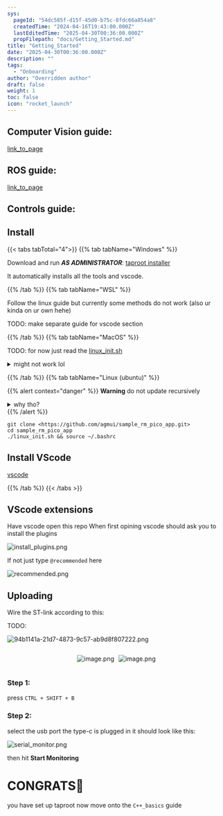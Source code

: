 ```yaml
---
sys:
  pageId: "54dc585f-d15f-45d0-b75c-8fdc66a854a8"
  createdTime: "2024-04-16T19:43:00.000Z"
  lastEditedTime: "2025-04-30T00:36:00.000Z"
  propFilepath: "docs/Getting_Started.md"
title: "Getting_Started"
date: "2025-04-30T00:36:00.000Z"
description: ""
tags:
  - "Onboarding"
author: "Overridden author"
draft: false
weight: 1
toc: false
icon: "rocket_launch"
---
```


## Computer Vision guide:

[link_to_page](86d45bc0-388b-4d26-8848-44f255f73d0e)

## ROS guide:

[link_to_page](3c76c1de-ec8f-46d6-8b0a-294005edc2d5)

## Controls guide:

## Install

{{< tabs tabTotal="4">}}
{{% tab tabName="Windows" %}}

Download and run _**AS ADMINISTRATOR**_: [taproot installer](https://github.com/Thornbots/TeachingFreshies/releases/tag/1.0)

It automatically installs all the tools and vscode.

{{% /tab %}}
{{% tab tabName="WSL" %}}

Follow the linux guide but currently some methods do not work (also ur kinda on ur own hehe)

TODO: make separate guide for vscode section

{{% /tab %}}
{{% tab tabName="MacOS" %}}

TODO: for now just read the [linux_init.sh](https://github.com/agmui/sample_rm_pico_app/blob/main/linux_init.sh)

<details>
<summary>might not work lol</summary>

`brew install libusb pkg-config`

Next install: [vscode](https://code.visualstudio.com/Download)

</details>

{{% /tab %}}
{{% tab tabName="Linux (ubuntu)" %}}

{{% alert context="danger" %}}
**Warning** do not update recursively
<details>
<summary>why tho?</summary>
There are some submodules that may go on for a while (like tinyusb) and I highly
recommend you don't need to get them.
If you want to see what submodules I update just look in `linux_init.sh`
</details>
{{% /alert %}}

```shell
git clone <https://github.com/agmui/sample_rm_pico_app.git>
cd sample_rm_pico_app
./linux_init.sh && source ~/.bashrc
```

## Install VScode

[vscode](https://code.visualstudio.com/Download)

{{% /tab %}}
{{< /tabs >}}

## VScode extensions

Have vscode open this repo
When first opining vscode should ask you to install the plugins

![install_plugins.png](https://prod-files-secure.s3.us-west-2.amazonaws.com/d518164a-d88e-44d1-a4ee-3adb3bd8bce0/89bd30f0-1825-4e77-867b-0a41ce370880/install_plugins.png?X-Amz-Algorithm=AWS4-HMAC-SHA256&X-Amz-Content-Sha256=UNSIGNED-PAYLOAD&X-Amz-Credential=ASIAZI2LB466256I7NJ4%2F20250507%2Fus-west-2%2Fs3%2Faws4_request&X-Amz-Date=20250507T181214Z&X-Amz-Expires=3600&X-Amz-Security-Token=IQoJb3JpZ2luX2VjELr%2F%2F%2F%2F%2F%2F%2F%2F%2F%2FwEaCXVzLXdlc3QtMiJHMEUCIQDMAc23TPrF8Cvpws3Lmkj%2BmHIw9oBn7S8PnluOaECcAQIgIX0K9MOwtCFYYBZUwITp%2BWVF0V7fRtkntmj8BU8XzyEq%2FwMIYxAAGgw2Mzc0MjMxODM4MDUiDLHpgtwchNLQETQ2PCrcA%2FRiyKJ5Zr35x1QkUJHC%2FkiYNmcZ0fhtsOsDZNijRLuawByoIxcEowzIT7WN4XnmPxh4rLq5%2F2FCygTPmXD4TSQFzcK9UiDfrCNNlzVXANCzkKsuuCO18BQntr4p1I2FMTLFnqt6OR2s41qLWVWAMR5ktPuz1pYbV%2F91eVIOHSQsekv5yrG1lddJxD4uXxqCKVv7GVrMLIlnv3FroSwZsvJ7n5cuuoWBUgt%2BrrnbPfFhCclVNqAzk87Ff6orcCwv2gevzf1kEtKNno%2BHc96o7AUDrVjmaxgZWeQbXfrkcQkmPXBacma7UNpE0hW09ggy30%2FrN2Bi6RqY9NlDBQJFnU3rLWBpBARvN%2FiO7Vq5eCf4S3tjlH4OuAGh6KRtXc6XRXpwCcRlfs%2BpA9HEAr%2FrHfDzZRCtol6N9U%2Bs2eGFtLLxHLU3VIOqmlbFu7bAW3eIzgSQmZ7Krek613nmvDTwgxdhFCSXxPl86kluGsm9W0%2BS9XwpDHfrJSnzXQnSl0SMedmaUZlmPyZUBWP3tQtIVWekJYHvceg86K4MTeO28fA5llJMTnYrVauf2TQD1JHx6Yq%2Bh9SSUS9OrtNxI%2FQ5JWW%2FC%2FlMjhZUdcAR0fFwkDmtSM7bFmi4Kp%2Fb%2FbukMPq47sAGOqUBjDONdvHoaJJxFfEPwfeIogK12PXST16zWfqWDHTiBwUZ0MPxGu0GlJTCmAjvBII69VzsQDHyEccimOs6vpU3n6T5%2BQX2cW4vigG61mNT9LTjLYkdsUT6d0Dz%2FiRl1mSUe3zdpnRsKkGUzhiaAz9maQlFiO39G35smI%2Flw%2Fx%2Fkhegee6s%2Flc3IvhOhsihNtCcxWKLe%2Fo%2F0JJrwjfuWAWoQcfXIF7L&X-Amz-Signature=c903de85333f637c28589b9bb3267f3c60de1de2a7c6571f8c0f6ddaa64d6126&X-Amz-SignedHeaders=host&x-id=GetObject)

If not just type `@recommended` here  

![recommended.png](https://prod-files-secure.s3.us-west-2.amazonaws.com/d518164a-d88e-44d1-a4ee-3adb3bd8bce0/61e661e9-5d85-4dfc-be0d-8d2097a5e793/recommended.png?X-Amz-Algorithm=AWS4-HMAC-SHA256&X-Amz-Content-Sha256=UNSIGNED-PAYLOAD&X-Amz-Credential=ASIAZI2LB466256I7NJ4%2F20250507%2Fus-west-2%2Fs3%2Faws4_request&X-Amz-Date=20250507T181214Z&X-Amz-Expires=3600&X-Amz-Security-Token=IQoJb3JpZ2luX2VjELr%2F%2F%2F%2F%2F%2F%2F%2F%2F%2FwEaCXVzLXdlc3QtMiJHMEUCIQDMAc23TPrF8Cvpws3Lmkj%2BmHIw9oBn7S8PnluOaECcAQIgIX0K9MOwtCFYYBZUwITp%2BWVF0V7fRtkntmj8BU8XzyEq%2FwMIYxAAGgw2Mzc0MjMxODM4MDUiDLHpgtwchNLQETQ2PCrcA%2FRiyKJ5Zr35x1QkUJHC%2FkiYNmcZ0fhtsOsDZNijRLuawByoIxcEowzIT7WN4XnmPxh4rLq5%2F2FCygTPmXD4TSQFzcK9UiDfrCNNlzVXANCzkKsuuCO18BQntr4p1I2FMTLFnqt6OR2s41qLWVWAMR5ktPuz1pYbV%2F91eVIOHSQsekv5yrG1lddJxD4uXxqCKVv7GVrMLIlnv3FroSwZsvJ7n5cuuoWBUgt%2BrrnbPfFhCclVNqAzk87Ff6orcCwv2gevzf1kEtKNno%2BHc96o7AUDrVjmaxgZWeQbXfrkcQkmPXBacma7UNpE0hW09ggy30%2FrN2Bi6RqY9NlDBQJFnU3rLWBpBARvN%2FiO7Vq5eCf4S3tjlH4OuAGh6KRtXc6XRXpwCcRlfs%2BpA9HEAr%2FrHfDzZRCtol6N9U%2Bs2eGFtLLxHLU3VIOqmlbFu7bAW3eIzgSQmZ7Krek613nmvDTwgxdhFCSXxPl86kluGsm9W0%2BS9XwpDHfrJSnzXQnSl0SMedmaUZlmPyZUBWP3tQtIVWekJYHvceg86K4MTeO28fA5llJMTnYrVauf2TQD1JHx6Yq%2Bh9SSUS9OrtNxI%2FQ5JWW%2FC%2FlMjhZUdcAR0fFwkDmtSM7bFmi4Kp%2Fb%2FbukMPq47sAGOqUBjDONdvHoaJJxFfEPwfeIogK12PXST16zWfqWDHTiBwUZ0MPxGu0GlJTCmAjvBII69VzsQDHyEccimOs6vpU3n6T5%2BQX2cW4vigG61mNT9LTjLYkdsUT6d0Dz%2FiRl1mSUe3zdpnRsKkGUzhiaAz9maQlFiO39G35smI%2Flw%2Fx%2Fkhegee6s%2Flc3IvhOhsihNtCcxWKLe%2Fo%2F0JJrwjfuWAWoQcfXIF7L&X-Amz-Signature=9231e16163f25fab91022ce029fbf3262ea31468211f36ad46fc3c9320be5f63&X-Amz-SignedHeaders=host&x-id=GetObject)

## Uploading

Wire the ST-link according to this:

TODO:

![94b1141a-21d7-4873-9c57-ab9d8f807222.png](https://prod-files-secure.s3.us-west-2.amazonaws.com/d518164a-d88e-44d1-a4ee-3adb3bd8bce0/e5fad17d-ab82-4300-9f4c-505ab4b1202c/94b1141a-21d7-4873-9c57-ab9d8f807222.png?X-Amz-Algorithm=AWS4-HMAC-SHA256&X-Amz-Content-Sha256=UNSIGNED-PAYLOAD&X-Amz-Credential=ASIAZI2LB466256I7NJ4%2F20250507%2Fus-west-2%2Fs3%2Faws4_request&X-Amz-Date=20250507T181214Z&X-Amz-Expires=3600&X-Amz-Security-Token=IQoJb3JpZ2luX2VjELr%2F%2F%2F%2F%2F%2F%2F%2F%2F%2FwEaCXVzLXdlc3QtMiJHMEUCIQDMAc23TPrF8Cvpws3Lmkj%2BmHIw9oBn7S8PnluOaECcAQIgIX0K9MOwtCFYYBZUwITp%2BWVF0V7fRtkntmj8BU8XzyEq%2FwMIYxAAGgw2Mzc0MjMxODM4MDUiDLHpgtwchNLQETQ2PCrcA%2FRiyKJ5Zr35x1QkUJHC%2FkiYNmcZ0fhtsOsDZNijRLuawByoIxcEowzIT7WN4XnmPxh4rLq5%2F2FCygTPmXD4TSQFzcK9UiDfrCNNlzVXANCzkKsuuCO18BQntr4p1I2FMTLFnqt6OR2s41qLWVWAMR5ktPuz1pYbV%2F91eVIOHSQsekv5yrG1lddJxD4uXxqCKVv7GVrMLIlnv3FroSwZsvJ7n5cuuoWBUgt%2BrrnbPfFhCclVNqAzk87Ff6orcCwv2gevzf1kEtKNno%2BHc96o7AUDrVjmaxgZWeQbXfrkcQkmPXBacma7UNpE0hW09ggy30%2FrN2Bi6RqY9NlDBQJFnU3rLWBpBARvN%2FiO7Vq5eCf4S3tjlH4OuAGh6KRtXc6XRXpwCcRlfs%2BpA9HEAr%2FrHfDzZRCtol6N9U%2Bs2eGFtLLxHLU3VIOqmlbFu7bAW3eIzgSQmZ7Krek613nmvDTwgxdhFCSXxPl86kluGsm9W0%2BS9XwpDHfrJSnzXQnSl0SMedmaUZlmPyZUBWP3tQtIVWekJYHvceg86K4MTeO28fA5llJMTnYrVauf2TQD1JHx6Yq%2Bh9SSUS9OrtNxI%2FQ5JWW%2FC%2FlMjhZUdcAR0fFwkDmtSM7bFmi4Kp%2Fb%2FbukMPq47sAGOqUBjDONdvHoaJJxFfEPwfeIogK12PXST16zWfqWDHTiBwUZ0MPxGu0GlJTCmAjvBII69VzsQDHyEccimOs6vpU3n6T5%2BQX2cW4vigG61mNT9LTjLYkdsUT6d0Dz%2FiRl1mSUe3zdpnRsKkGUzhiaAz9maQlFiO39G35smI%2Flw%2Fx%2Fkhegee6s%2Flc3IvhOhsihNtCcxWKLe%2Fo%2F0JJrwjfuWAWoQcfXIF7L&X-Amz-Signature=29d4a662a49956adbc379afa7166a84323ae6f66c0fb54bb984ff7acb83e3973&X-Amz-SignedHeaders=host&x-id=GetObject)

<div style="display: flex;flex-direction: row; column-gap:10px; max-width: 630px;justify-content: center;">
<div>

![image.png](https://prod-files-secure.s3.us-west-2.amazonaws.com/d518164a-d88e-44d1-a4ee-3adb3bd8bce0/210ecb78-1116-4d7b-b9b7-2292f66fa2c2/image.png?X-Amz-Algorithm=AWS4-HMAC-SHA256&X-Amz-Content-Sha256=UNSIGNED-PAYLOAD&X-Amz-Credential=ASIAZI2LB4665A47PJNQ%2F20250507%2Fus-west-2%2Fs3%2Faws4_request&X-Amz-Date=20250507T181218Z&X-Amz-Expires=3600&X-Amz-Security-Token=IQoJb3JpZ2luX2VjELr%2F%2F%2F%2F%2F%2F%2F%2F%2F%2FwEaCXVzLXdlc3QtMiJGMEQCIDWOZnd0%2Be7qQvm8zQDqbDejw%2FpTBM39GG20aEnh0s62AiBVCdghHuE%2Fs65AoFL5gQ%2BIl%2BHoQ%2BFqzgcXUrOn%2FomJKCr%2FAwhjEAAaDDYzNzQyMzE4MzgwNSIMlml5K6NRFCSJfVirKtwDeAuTg3XZStATmmGq%2FrqU5oDF4U07okh2ds3RwfmMnynGfkwYBfoyf3jvJy7JrzO4GO8bZG5dzsdewUIdsYj%2B0d7RukW%2FC5ikOZmZq2qApOB9IJbiNyqTukT1pvkJKvx%2FNuaGSNW9r2OGwuYk7hLT0eE777VYDnr8DCc3rPfHC7qwnQrTe1IZdDjP6%2F9PqombOluwqZMJ4FJEIwScecpeScGdWE0V5sbcmaXJz%2FZ6sOd0fG5CFjmfMEcvEWY%2BZQfypN9RXjkkK1YgoRD5U4CWnbECN%2BhTUDssq6Nrgats7dLm4TArEZrdnjKZ1pS%2BTb5HfU2BneKdeGM6e46Yv%2FycrFDvjNffdBGtCXjVfQHm9swhi%2FO4V3%2FNoC%2FbCXupxKzFS7d%2Fp2e6J%2FhETBc191ASKQrrCwfZZyjVqY1sZeWZYW77ztuK4PTvRmk1eekxVHW3%2BxsnkLv%2BOdLS3YZjQTO1R068IwH05nI7UJG6SlcE%2BueEZBwRXC6dgYro4hocXi9uPeIUJ0drbmiejXVHWayEXpjPtZjogLkWfRdVvKxkCGTpdByatK06eRzRBnZ%2FXY3V4%2FgcMPgUU6xk3Wt%2Bd9lGW7424%2BmfspE91uiOsiXaM8krByCBFAUQW%2BNeBPkwwLnuwAY6pgEXgpILeXcZPLrjKfV7p34vw%2BPf4NhJkILiuB43OnDxqvuAPKQJF8erneCEwGWRJJFajaHitzc0JSpF3FEQcMeKr6KyGndLgnNrijk6F0sZ%2F5s8Anxr06lDr70swu4UfRkEMBec9sEnqOdRcIxy5kBnRMAt76KsUPa0Pnxj0jhFdwFY%2Bq%2BjZ3wrbfwxOG9mrE07jWxK1ZyqikJsBRAVFihrA3v80tpq&X-Amz-Signature=9b32e1b07b6f8313ab4b3b5f4ca11514c74d28f63f07cef1d55a084c2611946d&X-Amz-SignedHeaders=host&x-id=GetObject)

</div>
<div>

![image.png](https://prod-files-secure.s3.us-west-2.amazonaws.com/d518164a-d88e-44d1-a4ee-3adb3bd8bce0/33a0fd0f-8ca6-4a86-8e09-26e95ded1fff/image.png?X-Amz-Algorithm=AWS4-HMAC-SHA256&X-Amz-Content-Sha256=UNSIGNED-PAYLOAD&X-Amz-Credential=ASIAZI2LB4663ALSWCDH%2F20250507%2Fus-west-2%2Fs3%2Faws4_request&X-Amz-Date=20250507T181218Z&X-Amz-Expires=3600&X-Amz-Security-Token=IQoJb3JpZ2luX2VjELr%2F%2F%2F%2F%2F%2F%2F%2F%2F%2FwEaCXVzLXdlc3QtMiJHMEUCIQDZrMVyNYxlModC1RrtDd%2BkKspiLmORiOsu7CeHmuV%2BYwIgBXUYU1AGBEztCvG%2FiPHPM0czspF6yOZf%2Fl0rTdhtRnsq%2FwMIYxAAGgw2Mzc0MjMxODM4MDUiDL63CUAHQs19oWM41yrcA4uAtA1BxdYBWrlV071EaaHsXbGCmjxpyjlYO4yBNbTYSrNbGtchZT%2BucofJEaEpTAUplDiusqae8%2F3NTrlR97jZNQWNo4P3hy3hgSg7w81UfrVN9VFqYcpZ84lOxuNuCWGUJFWDx14xDXZgtG6CuZjPtBJ8bxEpr%2FX%2BGOXGmnImkfvzIjbvbTHrSO7e3QVZ%2FCMHqXTcmKwX%2FWhplwmY5HVigFAQvopzqFHCZ3DrJB5yThnZSNH7un9oWUsEM112yHElRIkz3GjLhOyokzuUmUM5xHpddZUearh1jYgBohBB0uE1LGhXCuL7%2BfckBwj9yl18O47H43BGBLIa6xmQ99CdwIexof8lmcyugpSyNBvvkOm%2Be6vm52DbiNY2HuUxZUpfwv7u%2F6%2BWXGtFbklZ5533yBh2GhgsKC6uRyfinoR0Rg%2Fm74MtBeV0A1m78LeTT3hRxEvSpBy%2Fu72vn2pBF1vlQqi%2BePRo76H6VVCZ1kyg78%2B3y%2BR24sb8IxKFqnhe8A0gxK8ZBgvcHyB542MNWfnk1bV1WS6T%2FmKW4RKSSLeKKWJk8p3b%2FQixzq9UQM%2BkcrQqCp%2BSE6aay0CmlsrKpEPeQ3cbTXBEu5oHIDmbbbZ7I2y9qCO8SA1%2BSJc8MIe57sAGOqUBhNWiyeVikVaA2OXEttGgjhmUiTCpzg9paPRpC9kZ%2B1ct5Wf%2FWALpOY1dOGUoANkEDn2JBiI1DeoaJ0yyS%2BWQ7sDTYvlyT4TBiAMyGU7ub%2F2JXdzyknBoCaWEoLhl7d7lOXX7eyMM29kjcdfl%2FBOZ1NPTrsHqGhDaMKeohL2TggRppjFiTfcXIgpBhVSkE8qA8T%2B6AQes4hORXkkdxewRNvYtx%2Bvb&X-Amz-Signature=aa64ca1597188960712dead3141218fa620545de4138c7740043ebc82a6e67ec&X-Amz-SignedHeaders=host&x-id=GetObject)

</div>
</div>

### Step 1:

press `CTRL + SHIFT + B`

### Step 2:

select the usb port the type-c is plugged in it should look like this:

![serial_monitor.png](https://prod-files-secure.s3.us-west-2.amazonaws.com/d518164a-d88e-44d1-a4ee-3adb3bd8bce0/f03f4774-05d4-4393-b6a0-d5efb6d315ab/serial_monitor.png?X-Amz-Algorithm=AWS4-HMAC-SHA256&X-Amz-Content-Sha256=UNSIGNED-PAYLOAD&X-Amz-Credential=ASIAZI2LB466256I7NJ4%2F20250507%2Fus-west-2%2Fs3%2Faws4_request&X-Amz-Date=20250507T181214Z&X-Amz-Expires=3600&X-Amz-Security-Token=IQoJb3JpZ2luX2VjELr%2F%2F%2F%2F%2F%2F%2F%2F%2F%2FwEaCXVzLXdlc3QtMiJHMEUCIQDMAc23TPrF8Cvpws3Lmkj%2BmHIw9oBn7S8PnluOaECcAQIgIX0K9MOwtCFYYBZUwITp%2BWVF0V7fRtkntmj8BU8XzyEq%2FwMIYxAAGgw2Mzc0MjMxODM4MDUiDLHpgtwchNLQETQ2PCrcA%2FRiyKJ5Zr35x1QkUJHC%2FkiYNmcZ0fhtsOsDZNijRLuawByoIxcEowzIT7WN4XnmPxh4rLq5%2F2FCygTPmXD4TSQFzcK9UiDfrCNNlzVXANCzkKsuuCO18BQntr4p1I2FMTLFnqt6OR2s41qLWVWAMR5ktPuz1pYbV%2F91eVIOHSQsekv5yrG1lddJxD4uXxqCKVv7GVrMLIlnv3FroSwZsvJ7n5cuuoWBUgt%2BrrnbPfFhCclVNqAzk87Ff6orcCwv2gevzf1kEtKNno%2BHc96o7AUDrVjmaxgZWeQbXfrkcQkmPXBacma7UNpE0hW09ggy30%2FrN2Bi6RqY9NlDBQJFnU3rLWBpBARvN%2FiO7Vq5eCf4S3tjlH4OuAGh6KRtXc6XRXpwCcRlfs%2BpA9HEAr%2FrHfDzZRCtol6N9U%2Bs2eGFtLLxHLU3VIOqmlbFu7bAW3eIzgSQmZ7Krek613nmvDTwgxdhFCSXxPl86kluGsm9W0%2BS9XwpDHfrJSnzXQnSl0SMedmaUZlmPyZUBWP3tQtIVWekJYHvceg86K4MTeO28fA5llJMTnYrVauf2TQD1JHx6Yq%2Bh9SSUS9OrtNxI%2FQ5JWW%2FC%2FlMjhZUdcAR0fFwkDmtSM7bFmi4Kp%2Fb%2FbukMPq47sAGOqUBjDONdvHoaJJxFfEPwfeIogK12PXST16zWfqWDHTiBwUZ0MPxGu0GlJTCmAjvBII69VzsQDHyEccimOs6vpU3n6T5%2BQX2cW4vigG61mNT9LTjLYkdsUT6d0Dz%2FiRl1mSUe3zdpnRsKkGUzhiaAz9maQlFiO39G35smI%2Flw%2Fx%2Fkhegee6s%2Flc3IvhOhsihNtCcxWKLe%2Fo%2F0JJrwjfuWAWoQcfXIF7L&X-Amz-Signature=857f35f9214f5b3ccf38a375a9283493c8370b50644d3fabeb478444a9b45ce7&X-Amz-SignedHeaders=host&x-id=GetObject)

then hit **Start Monitoring**

# CONGRATS🎉

you have set up taproot now move onto the `C++_basics` guide

